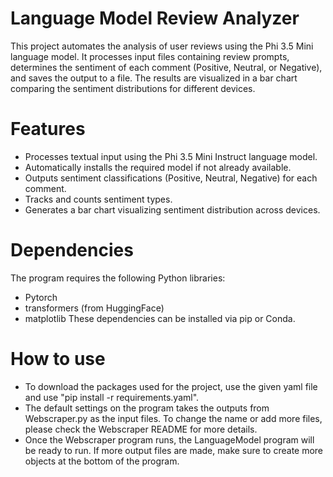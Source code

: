 # Language Model Review Analyzer

This project automates the analysis of user reviews using the Phi 3.5 Mini language model. It processes input files containing review prompts, determines the sentiment of each comment (Positive, Neutral, or Negative), and saves the output to a file. The results are visualized in a bar chart comparing the sentiment distributions for different devices.

# Features

* Processes textual input using the Phi 3.5 Mini Instruct language model.
* Automatically installs the required model if not already available.
* Outputs sentiment classifications (Positive, Neutral, Negative) for each comment.
* Tracks and counts sentiment types.
* Generates a bar chart visualizing sentiment distribution across devices.

# Dependencies
The program requires the following Python libraries:

*  Pytorch
*  transformers (from HuggingFace)
*  matplotlib
These dependencies can be installed via pip or Conda.

# How to use
*  To download the packages used for the project, use the given yaml file and use "pip install -r requirements.yaml". 
*  The default settings on the program takes the outputs from Webscraper.py as the input files. To change the name or add more files, please check the Webscraper README for more details.
*  Once the Webscraper program runs, the LanguageModel program will be ready to run. If more output files are made, make sure to create more objects at the bottom of the program.
